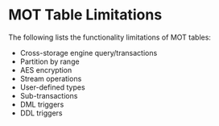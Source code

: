 # MOT Table Limitations<a name="EN-US_TOPIC_0257867394"></a>

The following lists the functionality limitations of MOT tables:

-   Cross-storage engine query/transactions
-   Partition by range
-   AES encryption
-   Stream operations
-   User-defined types
-   Sub-transactions
-   DML triggers
-   DDL triggers

